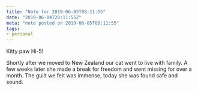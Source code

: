 ```yaml
---
title: "Note for 2019-06-05T08:11:55"
date: "2019-06-04T20:11:55Z"
meta: "note posted on 2019-06-05T08:11:55"
tags:
- personal
---
```

Kitty paw Hi-5!

Shortly after we moved to New Zealand our cat went to live with family. A few weeks later she made a break for freedom and went missing for over a month. The guilt we felt was immense, today she was found safe and sound.
